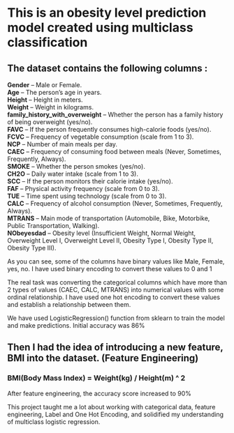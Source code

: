 # This is an obesity level prediction model created using multiclass classification

## The dataset contains the following columns :
**Gender** – Male or Female.  
**Age** – The person’s age in years.  
**Height** – Height in meters.  
**Weight** – Weight in kilograms.  
**family_history_with_overweight** – Whether the person has a family history of being overweight (yes/no).  
**FAVC** – If the person frequently consumes high-calorie foods (yes/no).  
**FCVC** – Frequency of vegetable consumption (scale from 1 to 3).  
**NCP** – Number of main meals per day.  
**CAEC** – Frequency of consuming food between meals (Never, Sometimes, Frequently, Always).  
**SMOKE** – Whether the person smokes (yes/no).  
**CH2O** – Daily water intake (scale from 1 to 3).  
**SCC** – If the person monitors their calorie intake (yes/no).  
**FAF** – Physical activity frequency (scale from 0 to 3).  
**TUE** – Time spent using technology (scale from 0 to 3).  
**CALC** – Frequency of alcohol consumption (Never, Sometimes, Frequently, Always).  
**MTRANS** – Main mode of transportation (Automobile, Bike, Motorbike, Public Transportation, Walking).  
**NObeyesdad** – Obesity level (Insufficient Weight, Normal Weight, Overweight Level I, Overweight Level II, Obesity Type I, Obesity Type II, Obesity Type III).  

As you can see, some of the columns have binary values like Male, Female, yes, no.
I have used binary encoding to convert these values to 0 and 1

The real task was converting the categorical columns which have more than 2 types of values (CAEC, CALC, MTRANS) into numerical values with some ordinal relationship.
I have used one hot encoding to convert these values and establish a relationship between them.

We have used LogisticRegression() function from sklearn to train the model and make predictions. Initial accuracy was 86%

## Then I had the idea of introducing a new feature, BMI into the dataset. (Feature Engineering)
### BMI(Body Mass Index) = Weight(kg) / Height(m) ^ 2

After feature engineering, the accuracy score increased to 90%

This project taught me a lot about working with categorical data, feature engineering, Label and One Hot Encoding, and solidified my understanding of multiclass 
logistic regression.
